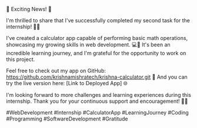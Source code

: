 ﻿🎉 Exciting News! 🎉

I'm thrilled to share that I've successfully completed my second task for the internship! 🚀📝

I've created a calculator app capable of performing basic math operations, showcasing my growing skills in web development. 💻🔢 It's been an incredible learning journey, and I'm grateful for the opportunity to work on this project.

Feel free to check out my app on GitHub: https://github.com/krishnamishratech/krishna-calculator.git 📂 And you can try the live version here: [Link to Deployed App] 🌐

I'm looking forward to more challenges and learning experiences during this internship. Thank you for your continuous support and encouragement! 🙏🌟

#WebDevelopment #Internship #CalculatorApp #LearningJourney #Coding #Programming #SoftwareDevelopment #Gratitude
